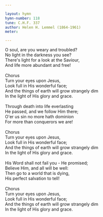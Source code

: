 ```yaml
---

layout: hymn
hymn-number: 118
tune: C.H.F. 337
author: Helen H. Lemmel (1864-1961)
meter: 

---
```

O soul, are you weary and troubled?<br>No light in the darkness you see?<br>There's light for a look at the Saviour,<br>And life more abundant and free!<br><br>Chorus<br>Turn your eyes upon Jesus,<br>Look full in His wonderful face;<br>And the things of earth will grow strangely dim<br>In the light of His glory and grace.<br><br>Through death into life everlasting<br>He passed, and we follow Him there;<br>O'er us sin no more hath dominion<br>For more than conquerors we are!<br><br>Chorus<br>Turn your eyes upon Jesus,<br>Look full in His wonderful face;<br>And the things of earth will grow strangely dim<br>In the light of His glory and grace.<br><br>His Word shall not fail you - He promised;<br>Believe Him, and all will be well:<br>Then go to a world that is dying,<br>His perfect salvation to tell!<br><br>Chorus<br>Turn your eyes upon Jesus,<br>Look full in His wonderful face;<br>And the things of earth will grow strangely dim<br>In the light of His glory and grace.<br><br><br>
